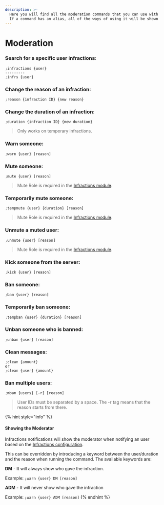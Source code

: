 ```yaml
---
description: >-
  Here you will find all the moderation commands that you can use with TutoPro.
  If a command has an alias, all of the ways of using it will be shown.
---
```


# Moderation

### Search for a specific user infractions:

```text
;infractions {user}
---------
;infrs {user}
```

### Change the reason of an infraction:

```text
;reason {infraction ID} {new reason}
```

### Change the duration of an infraction:

```text
;duration {infraction ID} {new duration}
```

> Only works on temporary infractions.

### Warn someone:

```text
;warn {user} [reason]
```

### Mute someone:

```text
;mute {user} [reason]
```

> Mute Role is required in the [Infractions module](../configuration/modules/infractions.md).

### Temporarily mute someone:

```text
;tempmute {user} {duration} [reason]
```

> Mute Role is required in the [Infractions module](../configuration/modules/infractions.md).

### Unmute a muted user:

```text
;unmute {user} [reason]
```

> Mute Role is required in the [Infractions module](../configuration/modules/infractions.md).

### Kick someone from the server:

```text
;kick {user} [reason]
```

### Ban someone:

```text
;ban {user} [reason]
```

### Temporarily ban someone:

```text
;tempban {user} {duration} [reason]
```

### Unban someone who is banned:

```text
;unban {user} [reason]
```

### Clean messages:

```text
;clean {amount}
or
;clean {user} {amount}
```

### Ban multiple users:

```text
;mban {users} [-r] [reason]
```

> User IDs must be separated by a space. The -r tag means that the reason starts from there.

{% hint style="info" %}
#### Showing the Moderator

Infractions notifications will show the moderator when notifying an user based on the [Infractions configuration](../configuration/modules/infractions.md).

This can be overridden by introducing a keyword between the user/duration and the reason when running the command. The available keywords are:

**DM** - It will always show who gave the infraction.

Example: `;warn {user} DM [reason]`

**ADM** - It will never show who gave the infraction

Example: `;warn {user} ADM [reason]`
{% endhint %}


